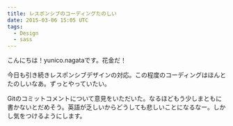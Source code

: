 ```yaml
---
title: レスポンシブのコーディングたのしい
date: 2015-03-06 15:05 UTC
tags:
  - Design
  - sass
---
```


こんにちは！yunico.nagataです。花金だ！

今日も引き続きレスポンシブデザインの対応。この程度のコーディングはほんとたのしいなあ。ずっとやっていたい。

Gitのコミットコメントについて意見をいただいた。なるほどもう少しまともに書かないとだめそう。英語が乏しいからどうしても悲しいことになるなー。しかし気をつけるようにします。